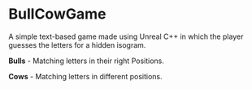 # BullCowGame
A simple text-based game made using Unreal C++ in which the player guesses the letters for a hidden isogram.

**Bulls** - Matching letters in their right Positions.

**Cows** - Matching letters in different positions.
